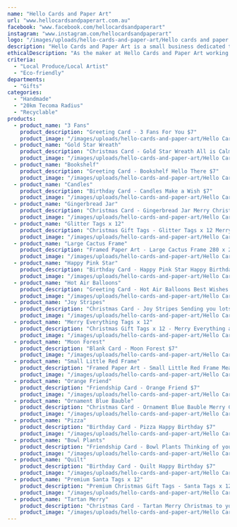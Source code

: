```yaml
---
name: "Hello Cards and Paper Art"
url: "www.hellocardsandpaperart.com.au"
facebook: "www.facebook.com/hellocardsandpaperart"
instagram: "www.instagram.com/hellocardsandpaperart"
logo: "/images/uploads/hello-cards-and-paper-art/Hello cards and paper art Pilea.jpg"
description: "Hello Cards and Paper Art is a small business dedicated to making beautiful, affordable and unique handmade greeting cards, tags and framed paper art."
ethicalDescription: "As the maker at Hello Cards and Paper Art working predominately with paper, I try to source my materials from local Australian sellers. I use reusable plastic sleeves to protect my cards, which I retain at point of sale. My tags are sold in little draw string bags that can be repurposed too. All my cards and tags are handmade, can be recycled, repurposed and reused, such as my Christmas Ornament Cards. The ornament can be slipped out of the card and hung on the tree when finished with the card!"
criteria:
  - "Local Produce/Local Artist"
  - "Eco-friendly"
departments:
  - "Gifts"
categories:
  - "Handmade"
  - "20km Tecoma Radius"
  - "Recyclable"
products:
  - product_name: "3 Fans"
    product_description: "Greeting Card - 3 Fans For You $7"
    product_image: "/images/uploads/hello-cards-and-paper-art/Hello Cards and Paper Art 3 Fans.jpg"
  - product_name: "Gold Star Wreath"
    product_description: "Christmas Card - Gold Star Wreath All is Calm, All is Bright $7"
    product_image: "/images/uploads/hello-cards-and-paper-art/Hello Cards and Paper Art All is calm.jpg"
  - product_name: "Bookshelf"
    product_description: "Greeting Card - Bookshelf Hello There $7"
    product_image: "/images/uploads/hello-cards-and-paper-art/Hello Cards and Paper Art Bookshelf.jpg"
  - product_name: "Candles"
    product_description: "Birthday Card - Candles Make a Wish $7"
    product_image: "/images/uploads/hello-cards-and-paper-art/Hello Cards and Paper Art Candles.jpg"
  - product_name: "Gingerbread Jar"
    product_description: "Christmas Card - Gingerbread Jar Merry Christmas $7"
    product_image: "/images/uploads/hello-cards-and-paper-art/Hello Cards and Paper Art Gingerbread Jar.jpg"
  - product_name: "Glitter Tags x 12"
    product_description: "Christmas Gift Tags - Glitter Tags x 12 Merry Christmas $7"
    product_image: "/images/uploads/hello-cards-and-paper-art/Hello Cards and Paper Art Glitter tags.jpg"
  - product_name: "Large Cactus Frame"
    product_description: "Framed Paper Art - Large Cactus Frame 280 x 230 x 30mm $33"
    product_image: "/images/uploads/hello-cards-and-paper-art/Hello Cards and Paper Art Hanging Cacti.jpg"
  - product_name: "Happy Pink Star"
    product_description: "Birthday Card - Happy Pink Star Happy Birthday $7"
    product_image: "/images/uploads/hello-cards-and-paper-art/Hello Cards and Paper Art Happy Pink Star.jpg"
  - product_name: "Hot Air Balloons"
    product_description: "Greeting Card - Hot Air Balloons Best Wishes $7"
    product_image: "/images/uploads/hello-cards-and-paper-art/Hello Cards and Paper Art Hot air balloons.jpg"
  - product_name: "Joy Stripes"
    product_description: "Christmas Card - Joy Stripes Sending you lots of Joy $7"
    product_image: "/images/uploads/hello-cards-and-paper-art/Hello Cards and Paper Art Joy.jpg"
  - product_name: "Merry Everything Tags x 12"
    product_description: "Christmas Gift Tags x 12 - Merry Everything and Happy Always Tags $7"
    product_image: "/images/uploads/hello-cards-and-paper-art/Hello Cards and Paper Art Merry Everything Tags.jpg"
  - product_name: "Moon Forest"
    product_description: "Blank Card - Moon Forest $7"
    product_image: "/images/uploads/hello-cards-and-paper-art/Hello Cards and Paper Art Moon Forest.jpg"
  - product_name: "Small Little Red Frame"
    product_description: "Framed Paper Art - Small Little Red Frame Measures 230 x 180 x 30mm $28"
    product_image: "/images/uploads/hello-cards-and-paper-art/Hello Cards and Paper Art On the way to.jpg"
  - product_name: "Orange Friend"
    product_description: "Friendship Card - Orange Friend $7"
    product_image: "/images/uploads/hello-cards-and-paper-art/Hello Cards and Paper Art Orange.jpg"
  - product_name: "Ornament Blue Bauble"
    product_description: "Christmas Card - Ornament Blue Bauble Merry Christmas $7"
    product_image: "/images/uploads/hello-cards-and-paper-art/Hello Cards and Paper Art Ornament Blue Bauble.jpg"
  - product_name: "Pizza"
    product_description: "Birthday Card - Pizza Happy Birthday $7"
    product_image: "/images/uploads/hello-cards-and-paper-art/Hello Cards and Paper Art Pizza.jpg"
  - product_name: "Bowl Plants"
    product_description: "Friendship Card - Bowl Plants Thinking of you my Friend $7"
    product_image: "/images/uploads/hello-cards-and-paper-art/Hello Cards and Paper Art Plant Bowl.jpg"
  - product_name: "Quilt"
    product_description: "Birthday Card - Quilt Happy Birthday $7"
    product_image: "/images/uploads/hello-cards-and-paper-art/Hello Cards and Paper Art Quilt.jpg"
  - product_name: "Premium Santa Tags x 12"
    product_description: "Premium Christmas Gift Tags - Santa Tags x 12 $9"
    product_image: "/images/uploads/hello-cards-and-paper-art/Hello Cards and Paper Art Santa Tummies.jpg"
  - product_name: "Tartan Merry"
    product_description: "Christmas Card - Tartan Merry Christmas to you $7"
    product_image: "/images/uploads/hello-cards-and-paper-art/Hello Cards and Paper Art Tartan Merry.jpg"
---
```

